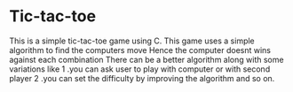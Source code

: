 # Tic-tac-toe
This is a simple tic-tac-toe game using C.
This game uses a simple algorithm to find the computers move
Hence the computer doesnt wins against each combination
There can be a better algorithm along with some variations 
like 1 .you can ask user to play with computer or with second player
     2 .you can set the difficulty by improving the algorithm
and so on.
